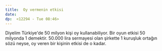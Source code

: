 ```yaml
---
title:  Oy vermenin etkisi
date: 
dp:  <12294 - Tue 08:46>
---
```



Diyelim Türkiye'de 50 milyon kişi oy kullanabiliyor. Bir oyun etkisi
50 milyonda 1 demektir. 50.000 lira sermayesi olan şirkette 1 kuruşluk
ortağın sözü neyse, oy veren bir kişinin etkisi de o kadar. 
